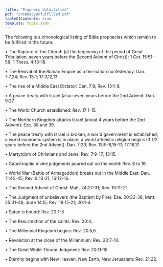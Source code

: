 ```yaml
---
title: "Prophecy Unfulfilled"
pdf: "prophecyunfulfilled.pdf"
tableOfContents: true
template: topic.jade
---
```


The following is a chronological listing of Bible prophecies which
remain to be fulfilled in the future.

• The Rapture of the Church (at the beginning of the period of Great
Tribulation, seven years before the Second Advent of Christ): 1 Cor.
15:51-58; 1 Thess. 4:13-18.

• The Revival of the Roman Empire as a ten-nation confederacy: Dan.
7:7,24; Rev. 13:1; 17:3,12,13.

• The rise of a Middle East Dictator: Dan. 7:8; Rev. 13:1-8.

• A peace treaty with Israel (also seven years before the 2nd Advent:
Dan. 9:27.

• The World Church established: Rev. 17:1-15.

• The Northern Kingdom attacks Israel (about 4 years before the 2nd
Advent): Eze. 38 and 39.

• The peace treaty with Israel is broken; a world government is
estab­lished; a world economic system is in place; a world atheistic
reli­gion begins (3 1/2 years before the 2nd Advent): Dan. 7:23; Rev.
13:5-8,15-17; 17:16,17.

• Martyrdom of Christians and Jews: Rev. 7:9-17; 13:15.

• Catastrophic divine judgments poured out on the world: Rev. 6 to 18.

• World War (Battle of Armageddon) breaks out in the Middle East: Dan.
11:40-45; Rev. 9:13-21; 16:12-16.

• The Second Advent of Christ: Matt. 24:27-31; Rev. 19:11-21.

• The Judgment of unbelievers (the Baptism by Fire): Eze. 20:33-38;
Matt. 25:31-46; Jude 14,15; Rev. 19:15-21; 20:1-4.

• Satan is bound: Rev. 20:1-3

• The Resurrection of the saints: Rev. 20:4.

• The Millennial Kingdom begins: Rev. 20:5,6.

• Revolution at the close of the Millennium: Rev. 20:7-10.

• The Great White Throne Judgment: Rev. 20:11-15.

• Eternity begins with New Heaven, New Earth, New Jerusalem: Rev. 21,22.

